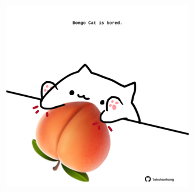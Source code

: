 <!-- built at 15/10/2024, 09:00:41 UTC -->
<p align="center">
  <img width="500" height="500" src="./ReadmeImage.svg">
</p>
